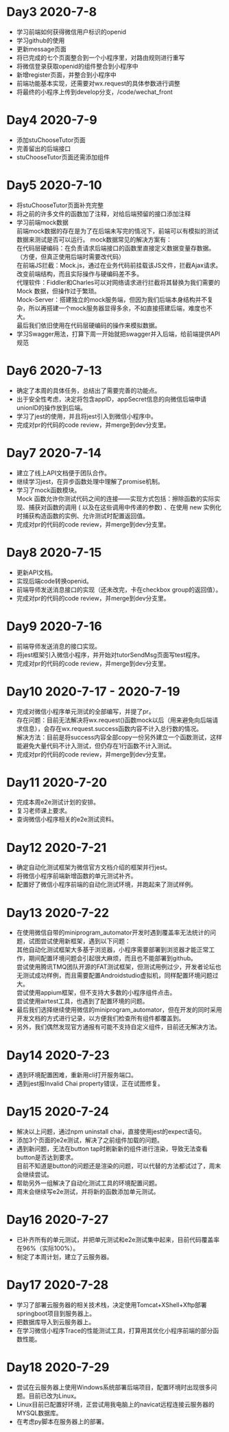# Day3 2020-7-8
- 学习前端如何获得微信用户标识的openid
- 学习github的使用
- 更新message页面
- 将已完成的七个页面整合到一个小程序里，对路由规则进行重写
- 将微信登录获取openid的组件整合到小程序中
- 新增register页面，并整合到小程序中
- 前端功能基本实现，还需要对wx.request的具体参数进行调整
- 将最终的小程序上传到develop分支，/code/wechat_front
# Day4 2020-7-9
- 添加stuChooseTutor页面
- 完善留出的后端接口
- stuChooseTutor页面还需添加组件
# Day5 2020-7-10
- 将stuChooseTutor页面补充完整
- 将之前的许多文件的函数加了注释，对给后端预留的接口添加注释
- 学习前端mock数据  
前端mock数据的存在是为了在后端未写完的情况下，前端可以有模拟的测试数据来测试是否可以运行。
mock数据常见的解决方案有：  
在代码层硬编码：在负责请求后端接口的函数里直接定义数据变量存数据。（方便，但真正使用后端时需要改代码）  
在前端JS拦截：Mock.js，通过在业务代码前挂载该JS文件，拦截Ajax请求。改变前端结构，而且实际操作与硬编码差不多。  
代理软件：Fiddler和Charles可以对网络请求进行拦截将其替换为我们需要的Mock 数据，但操作过于繁琐。  
Mock-Server：搭建独立的mock服务端，但因为我们后端本身结构并不复杂，所以再搭建一个mock服务器显得多余，不如直接搭建后端，难度也不大。  
最后我们依旧使用在代码层硬编码的操作来模拟数据。  
- 学习Swagger用法，打算下周一开始就把swagger并入后端，给前端提供API规范
# Day6 2020-7-13
- 确定了本周的具体任务，总结出了需要完善的功能点。
- 出于安全性考虑，决定将包含appID，appSecret信息的向微信后端申请unionID的操作放到后端。
- 学习了jest的使用，并且将jest引入到微信小程序中。
- 完成对pr的代码的code review，并merge到dev分支里。
# Day7 2020-7-14
- 建立了线上API文档便于团队合作。
- 继续学习jest，在异步函数处理中理解了promise机制。
- 学习了mock函数模块。  
Mock 函数允许你测试代码之间的连接——实现方式包括：擦除函数的实际实现、捕获对函数的调用 ( 以及在这些调用中传递的参数) 、在使用 new 实例化时捕获构造函数的实例、允许测试时配置返回值。
- 完成对pr的代码的code review，并merge到dev分支里。
# Day8 2020-7-15
- 更新API文档。
- 实现后端code转换openid。
- 前端导师发送消息接口的实现（还未改完，卡在checkbox group的返回值）。
- 完成对pr的代码的code review，并merge到dev分支里。
# Day9 2020-7-16
- 前端导师发送消息的接口实现。
- 将jest框架引入微信小程序，并开始对tutorSendMsg页面写test程序。
- 完成对pr的代码的code review，并merge到dev分支里。
# Day10 2020-7-17 - 2020-7-19
- 完成对微信小程序单元测试的全部编写，并提了pr。  
存在问题：目前无法解决将wx.request()函数mock以后（用来避免向后端请求信息），会存在wx.request.success函数内容不计入总行数的情况。  
解决方法：目前是将success内容全部copy一份另外建立一个函数测试，这样能避免大量代码不计入测试，但仍存在1行函数不计入测试。
- 完成对pr的代码的code review，并merge到dev分支里。
# Day11 2020-7-20
- 完成本周e2e测试计划的安排。
- 复习老师课上要求。
- 查询微信小程序相关的e2e测试资料。
# Day12 2020-7-21
- 确定自动化测试框架为微信官方文档介绍的框架并行jest。
- 将微信小程序前端新增函数的单元测试补齐。
- 配置好了微信小程序前端的自动化测试环境，并跑起来了测试样例。
# Day13 2020-7-22
- 在使用微信自带的miniprogram_automator开发时遇到覆盖率无法统计的问题，试图尝试使用新框架，遇到以下问题：  
其他自动化测试框架大多基于浏览器，小程序需要部署到浏览器才能正常工作，期间配置环境问题会引起很大麻烦，而且也不能部署到github。  
尝试使用腾讯TMQ团队开源的FAT测试框架，但测试用例过少，开发者论坛也无测试成功样例，而且需要配置Androidstudio虚拟机，同样配置环境问题过大。  
尝试使用appium框架，但不支持大多数的小程序组件点击。  
尝试使用airtest工具，也遇到了配置环境的问题。  
- 最后我们选择继续使用微信的miniprogram_automator，但在开发的同时采用开发文档的方式进行记录，以方便我们检查所有组件都覆盖到。
- 另外，我们偶然发现官方通报有可能不支持自定义组件，目前还无解决方法。
# Day14 2020-7-23
- 遇到环境配置困难，重新用cli打开服务端口。
- 遇到jest报Invalid Chai property错误，正在试图修复。
# Day15 2020-7-24
- 解决以上问题，通过npm uninstall chai，直接使用jest的expect语句。
- 添加3个页面的e2e测试，解决了之前组件加载的问题。
- 遇到新问题，无法在button tap时刷新新的组件进行渲染，导致无法查看button是否达到要求。  
目前不知道是button的问题还是渲染的问题，可以代替的方法都试过了，周末会继续尝试。
- 帮助另外一组解决了自动化测试工具的环境配置问题。
- 周末会继续写e2e测试，并将新的函数添加单元测试。
# Day16 2020-7-27
- 已补齐所有的单元测试，并把单元测试和e2e测试集中起来，目前代码覆盖率在96%（实际100%）。
- 制定了本周计划，建立了云服务器。
# Day17 2020-7-28
- 学习了部署云服务器的相关技术栈，决定使用Tomcat+XShell+Xftp部署springboot项目到服务器上。
- 把数据库导入到云服务器上。
- 在学习微信小程序Trace的性能测试工具，打算用其优化小程序前端的部分函数性能。
# Day18 2020-7-29
- 尝试在云服务器上使用Windows系统部署后端项目，配置环境时出现很多问题。目前已改为Linux。  
- Linux目前已配置好环境，正尝试用我电脑上的navicat远程连接云服务器的MYSQL数据库。
- 在考虑py脚本在服务器上的部署。
